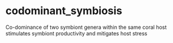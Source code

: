 # codominant_symbiosis
Co-dominance of two symbiont genera within the same coral host stimulates symbiont productivity and mitigates host stress
